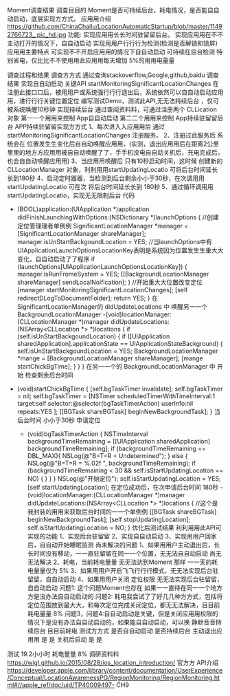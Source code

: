 Moment调查结果 调查⽬目的
Moment是否可持续后台，耗电情况，是否能⾃自动启动，底层实现⽅方式。 应⽤用介绍
https://github.com/ChinaChailu/LocationAutomaticStartup/blob/master/11492766723_.pic_hd.jpg 
  功能:
  实现应⽤用⻓长时间驻留留后台。
  实现应⽤用在不不主动打开的情况下，⾃自动启动
  实现⽤用户⾏行行为检测(检测是否解锁和锁屏)
应⽤用主要特点
可实现不不开启应⽤用的情况下⾃自动启动 可持续在后台检测 特别省电，仅⽐比不不使⽤用此应⽤用每天增加 5%的⽤用电量量
       
 
 调查过程和结果 调查⽅方式
通过查询stackoverflow,Google,github,baidu
调查结果
实现⾃自动启动 关键API startMonitoringSignificantLocationChanges 在注册此接⼝口后，被⽤用户或系统强⾏行行退出后，系统依然可以⾃自动启动应⽤用，进⾏行行关键位置定位
编写测试Demo，测试此API,⽆无法持续后台 ，仅可被系统唤醒10秒钟
实现持续后台
通过查阅资料料，可通过注册两个 CLLication 对象 第⼀一个⽤用来控制 App⾃自动启动
第⼆二个⽤用来控制 App持续驻留留后台
APP持续驻留留实现⽅方式
1、每次进⼊入应⽤用后 通过 startMonitoringSignificantLocationChanges 注册服务。
2、注册过此服务后 系统会在 位置发⽣生变化后⾃自动唤醒应⽤用，(实测，退出应⽤用后在距离2公⾥里里的地⽅方应⽤用被⾃自动唤醒了了，⼿手机没电⾃自动关机后，充电完成后，也会⾃自动唤醒应⽤用) 3、当应⽤用唤醒后 只有10秒启动时间，这时候 创建新的 CLLocationManager 对象，利利⽤用startUpdatingLocatio 可将后台时间延⻓长到180秒 4、启动定时器器，当检测到后台剩余⼩小于30秒，在次调⽤用 startUpdatingLocatio 可在次 将后台时间延⻓长到 180秒 5、通过循环调⽤用startUpdatingLocatio，实现⽆无限制后台
代码
- (BOOL)application:(UIApplication *)application didFinishLaunchingWithOptions:(NSDictionary *)launchOptions {
//创建定位管理理者单例例
SignificantLocationManager *manager = [SignificantLocationManager shareManager]; manager.isUnStartBackgoundLocation = YES; //当launchOptions中有UIApplicationLaunchOptionsLocationKey表明是系统因为位置发⽣生重⼤大变化，⾃自动启动了了程序 if (launchOptions[UIApplicationLaunchOptionsLocationKey]) {
manager.isRunFromeSystem = YES;
[[BackgroundLocationManager shareManager] sendLocalNoification]; }
//开始重⼤大位置改变定位
[manager startMonitoringSignificantLocationChanges];
[self redirectDLogToDocumentFolder];
return YES; }
在 SignificantLocationManager的 didUpdateLocations 中 唤醒另⼀一个 BackgroundLocationManager
-(void)locationManager:(CLLocationManager *)manager didUpdateLocations:(NSArray<CLLocation *> *)locations {
if (self.isUnStartBackgoundLocation) {
if ([UIApplication sharedApplication].applicationState == UIApplicationStateBackground) { self.isUnStartBackgoundLocation = YES;
BackgroundLocationManager *mange = [BackgroundLocationManager shareManager];
[mange startChickBgTime]; }
} }
在另⼀一个的 BackgroundLocationManager 中 开始 检查剩余后台时间
- (void)startChickBgTime {
[self.bgTaskTimer invalidate];
self.bgTaskTimer = nil;
self.bgTaskTimer = [NSTimer scheduledTimerWithTimeInterval:1 target:self selector:@selector(bgTaskTimerAction) userInfo:nil repeats:YES
];
[[BGTask shareBGTask] beginNewBackgroundTask];
}
         当后台时间 ⼩小于30秒 申请定位

  - (void)bgTaskTimerAction {
NSTimeInterval backgroundTimeRemaining = [[UIApplication sharedApplication] backgroundTimeRemaining]; if (backgroundTimeRemaining == DBL_MAX){
NSLog(@"B=T=R = Undetermined"); } else {
NSLog(@"B=T=R = %.02f ", backgroundTimeRemaining);
if (backgroundTimeRemaining < 30 && self.isStartUpdatingLocation == NO) {
} }
}
NSLog(@"开始定位"); self.isStartUpdatingLocation = YES; [self startUpdatingLocation];
在定位成功后，在次申请后台时间 180秒
-(void)locationManager:(CLLocationManager *)manager didUpdateLocations:(NSArray<CLLocation *> *)locations {
//这个是我封装的⽤用来获取后台时间的⼀一个单例例
[[BGTask shareBGTask] beginNewBackgroundTask]; [self stopUpdatingLocation]; self.isStartUpdatingLocation = NO;
}
优化后测试结果
利利⽤用此API可实现的功能
1、实现后台驻留留
2、实现⾃自动启动 3、实现⽤用户回家后，⾃自动开始睡眠监测
尚未解决的问题
1、如果⽤用户主动退出后，⻓长时间没有移动，⼀一直驻留留在同⼀一个位置，⽆无法⾃自动启动 尚⽆无法解决 2、耗电，当前耗电量量 ⽆无法达到Moment 那样 ⼀一天的耗电量量仅为 5% 3、如果⽤用户开启⻜飞⾏行行模式，⽆无法实现后台驻留留，⾃自动启动
4、如果⽤用户关闭 定位权限 ⽆无法实现后台驻留留，⾃自动启动
问题1: 这个问题Moment也存在 如果⼀一直待在同⼀一个地⽅方是没办法⾃自动启动的
问题2: 耗电我尝试了了好⼏几种⽅方式，包括将定位范围放到最⼤大，和每次定位完成关闭定位，都⽆无法解决，⽬目前耗电量量 8% 问题3，问题4:⾃自动启动是关键，但是关闭应⽤用权限的情况下是没有办法⾃自动启动的，如果能⾃自动启动，可以换 静默⾳音持续后台
⽬目前耗电
  测试⽅方式
    是否⾃自动启动
    是否持续后台
   主动退出应⽤用
   是
   是
  关机后启动
  是
   是
          
 测试 19.2⼩小时 耗电量量 8% 调研资料料
https://wigl.github.io/2015/08/28/ios_location_introduction/
官⽅方 API介绍 https://developer.apple.com/library/content/documentation/UserExperience/Conceptual/LocationAwarenessPG/RegionMonitoring/RegionMonitoring.html#//apple_ref/doc/uid/TP40009497- CH9
    
 
